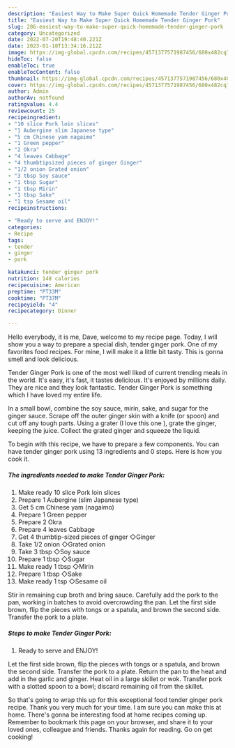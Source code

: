 ```yaml
---
description: "Easiest Way to Make Super Quick Homemade Tender Ginger Pork"
title: "Easiest Way to Make Super Quick Homemade Tender Ginger Pork"
slug: 286-easiest-way-to-make-super-quick-homemade-tender-ginger-pork
category: Uncategorized
date: 2022-07-20T19:48:40.221Z
date: 2023-01-10T13:34:16.212Z
image: https://img-global.cpcdn.com/recipes/4571377571987456/680x482cq70/tender-ginger-pork-recipe-main-photo.jpg
hideToc: false
enableToc: true
enableTocContent: false
thumbnail: https://img-global.cpcdn.com/recipes/4571377571987456/680x482cq70/tender-ginger-pork-recipe-main-photo.jpg
cover: https://img-global.cpcdn.com/recipes/4571377571987456/680x482cq70/tender-ginger-pork-recipe-main-photo.jpg
author: Admin
authorAv: notfound
ratingvalue: 4.4
reviewcount: 25
recipeingredient:
- "10 slice Pork loin slices"
- "1 Aubergine slim Japanese type"
- "5 cm Chinese yam nagaimo"
- "1 Green pepper"
- "2 Okra"
- "4 leaves Cabbage"
- "4 thumbtipsized pieces of ginger Ginger"
- "1/2 onion Grated onion"
- "3 tbsp Soy sauce"
- "1 tbsp Sugar"
- "1 tbsp Mirin"
- "1 tbsp Sake"
- "1 tsp Sesame oil"
recipeinstructions:

- "Ready to serve and ENJOY!"
categories:
- Recipe
tags:
- tender
- ginger
- pork

katakunci: tender ginger pork 
nutrition: 148 calories
recipecuisine: American
preptime: "PT33M"
cooktime: "PT37M"
recipeyield: "4"
recipecategory: Dinner

---
```



Hello everybody, it is me, Dave, welcome to my recipe page. Today, I will show you a way to prepare a special dish, tender ginger pork. One of my favorites food recipes. For mine, I will make it a little bit tasty. This is gonna smell and look delicious.

Tender Ginger Pork is one of the most well liked of current trending meals in the world. It's easy, it's fast, it tastes delicious. It's enjoyed by millions daily. They are nice and they look fantastic. Tender Ginger Pork is something which I have loved my entire life.

In a small bowl, combine the soy sauce, mirin, sake, and sugar for the ginger sauce. Scrape off the outer ginger skin with a knife (or spoon) and cut off any tough parts. Using a grater (I love this one ), grate the ginger, keeping the juice. Collect the grated ginger and squeeze the liquid.


To begin with this recipe, we have to prepare a few components. You can have tender ginger pork using 13 ingredients and 0 steps. Here is how you cook it.

<!--inarticleads1-->

##### The ingredients needed to make Tender Ginger Pork:

1. Make ready 10 slice Pork loin slices
1. Prepare 1 Aubergine (slim Japanese type)
1. Get 5 cm Chinese yam (nagaimo)
1. Prepare 1 Green pepper
1. Prepare 2 Okra
1. Prepare 4 leaves Cabbage
1. Get 4 thumbtip-sized pieces of ginger ◇Ginger
1. Take 1/2 onion ◇Grated onion
1. Take 3 tbsp ◇Soy sauce
1. Prepare 1 tbsp ◇Sugar
1. Make ready 1 tbsp ◇Mirin
1. Prepare 1 tbsp ◇Sake
1. Make ready 1 tsp ◇Sesame oil


Stir in remaining cup broth and bring sauce. Carefully add the pork to the pan, working in batches to avoid overcrowding the pan. Let the first side brown, flip the pieces with tongs or a spatula, and brown the second side. Transfer the pork to a plate. 

<!--inarticleads2-->

##### Steps to make Tender Ginger Pork:


1. Ready to serve and ENJOY!

Let the first side brown, flip the pieces with tongs or a spatula, and brown the second side. Transfer the pork to a plate. Return the pan to the heat and add in the garlic and ginger. Heat oil in a large skillet or wok. Transfer pork with a slotted spoon to a bowl; discard remaining oil from the skillet. 

So that's going to wrap this up for this exceptional food tender ginger pork recipe. Thank you very much for your time. I am sure you can make this at home. There's gonna be interesting food at home recipes coming up. Remember to bookmark this page on your browser, and share it to your loved ones, colleague and friends. Thanks again for reading. Go on get cooking!
